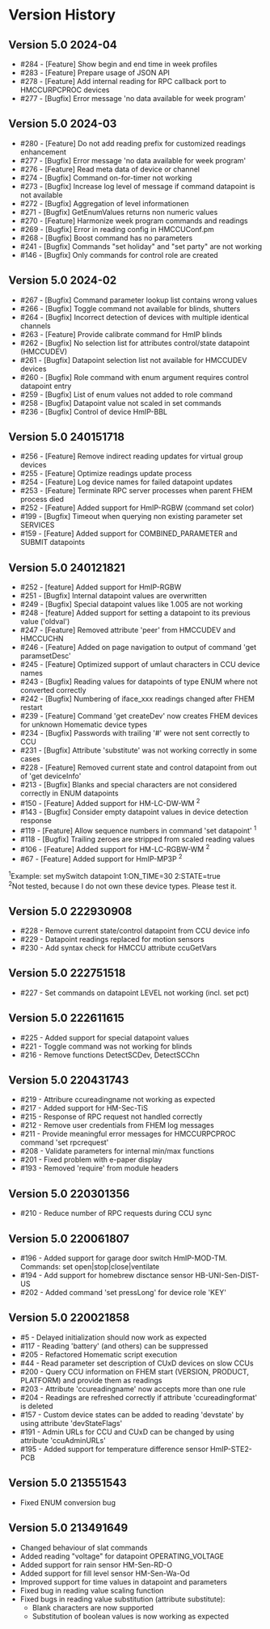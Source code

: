 
<h1>Version History</h1>

<h2>Version 5.0 2024-04</h2>
<ul>
<li>#284 - [Feature] Show begin and end time in week profiles</li>
<li>#283 - [Feature] Prepare usage of JSON API</li>
<li>#278 - [Feature] Add internal reading for RPC callback port to HMCCURPCPROC devices</li>
<li>#277 - [Bugfix] Error message 'no data available for week program'</li>
</ul>

<h2>Version 5.0 2024-03</h2>
<ul>
<li>#280 - [Feature] Do not add reading prefix for customized readings enhancement</li>
<li>#277 - [Bugfix] Error message 'no data available for week program'</li>
<li>#276 - [Feature] Read meta data of device or channel</li>
<li>#274 - [Bugfix] Command on-for-timer not working</li>
<li>#273 - [Bugfix] Increase log level of message if command datapoint is not available</li>
<li>#272 - [Bugfix] Aggregation of level informationen</li>
<li>#271 - [Bugfix] GetEnumValues returns non numeric values</li>
<li>#270 - [Feature] Harmonize week program commands and readings</li>
<li>#269 - [Bugfix] Error in reading config in HMCCUConf.pm</li>
<li>#268 - [Bugfix] Boost command has no parameters</li>
<li>#241 - [Bugfix] Commands "set holiday" and "set party" are not working</li>
<li>#146 - [Bugfix] Only commands for control role are created</li>
</ul>

<h2>Version 5.0 2024-02</h2>
<ul>
<li>#267 - [Bugfix] Command parameter lookup list contains wrong values</li>
<li>#266 - [Bugfix] Toggle command not available for blinds, shutters</li>
<li>#264 - [Bugfix] Incorrect detection of devices with multiple identical channels</li>
<li>#263 - [Feature] Provide calibrate command for HmIP blinds</li>
<li>#262 - [Bugfix] No selection list for attributes control/state datapoint (HMCCUDEV)</li>
<li>#261 - [Bugfix] Datapoint selection list not available for HMCCUDEV devices</li>
<li>#260 - [Bugfix] Role command with enum argument requires control datapoint entry</li>
<li>#259 - [Bugfix] List of enum values not added to role command</li>
<li>#258 - [Bugfix] Datapoint value not scaled in set commands</li>
<li>#236 - [Bugfix] Control of device HmIP-BBL</li>
</ul>

<h2>Version 5.0 240151718</h2>
<ul>
<li>#256 - [Feature] Remove indirect reading updates for virtual group devices</li>
<li>#255 - [Feature] Optimize readings update process</li>
<li>#254 - [Feature] Log device names for failed datapoint updates</li>
<li>#253 - [Feature] Terminate RPC server processes when parent FHEM process died</li>
<li>#252 - [Feature] Added support for HmIP-RGBW (command set color)</li>
<li>#199 - [Bugfix] Timeout when querying non existing parameter set SERVICES</li>
<li>#159 - [Feature] Added support for COMBINED_PARAMETER and SUBMIT datapoints</li>
</ul>

<h2>Version 5.0 240121821</h2>
<ul>
<li>#252 - [feature] Added support for HmIP-RGBW</li>
<li>#251 - [Bugfix] Internal datapoint values are overwritten</li>
<li>#249 - [Bugfix] Special datapoint values like 1.005 are not working</li>
<li>#248 - [feature] Added support for setting a datapoint to its previous value ('oldval')</li>
<li>#247 - [Feature] Removed attribute 'peer' from HMCCUDEV and HMCCUCHN</li>
<li>#246 - [Feature] Added on page navigation to output of command 'get paramsetDesc'</li>
<li>#245 - [Feature] Optimized support of umlaut characters in CCU device names</li>
<li>#243 - [Bugfix] Reading values for datapoints of type ENUM where not converted correctly</li>
<li>#242 - [Bugfix] Numbering of iface_xxx readings changed after FHEM restart</li>
<li>#239 - [Feature] Command 'get createDev' now creates FHEM devices for unknown Homematic device types</li>
<li>#234 - [Bugfix] Passwords with trailing '#' were not sent correctly to CCU</li>
<li>#231 - [Bugfix] Attribute 'substitute' was not working correctly in some cases</li>
<li>#228 - [Feature] Removed current state and control datapoint from out of 'get deviceInfo'</li>
<li>#213 - [Bugfix] Blanks and special characters are not considered correctly in ENUM datapoints</li>
<li>#150 - [Feature] Added support for HM-LC-DW-WM <sup>2</sup></li>
<li>#143 - [Bugfix] Consider empty datapoint values in device detection response</li>
<li>#119 - [Feature] Allow sequence numbers in command 'set datapoint' <sup>1</sup></li>
<li>#118 - [Bugfix] Trailing zeroes are stripped from scaled reading values</li>
<li>#106 - [Feature] Added support for HM-LC-RGBW-WM <sup>2</sup></li>
<li>#67  - [Feature] Added support for HmIP-MP3P <sup>2</sup></li>
</ul>

<sup>1</sup>Example: set mySwitch datapoint 1:ON_TIME=30 2:STATE=true<br/>
<sup>2</sup>Not tested, because I do not own these device types. Please test it.<br/>

<h2>Version 5.0 222930908</h2>
<ul>
<li>#228 - Remove current state/control datapoint from CCU device info</li>
<li>#229 - Datapoint readings replaced for motion sensors</li>
<li>#230 - Add syntax check for HMCCU attribute ccuGetVars</li>
</ul>

<h2>Version 5.0 222751518</h2>
<ul>
<li>#227 - Set commands on datapoint LEVEL not working (incl. set pct)</li>
</ul>

<h2>Version 5.0 222611615</h2>
<ul>
<li>#225 - Added support for special datapoint values</li>
<li>#221 - Toggle command was not working for blinds</li>
<li>#216 - Remove functions DetectSCDev, DetectSCChn</li>
</ul>

<h2>Version 5.0 220431743</h2>

<ul>
<li>#219 - Attribure ccureadingname not working as expected</li>
<li>#217 - Added support for HM-Sec-TiS</li>
<li>#215 - Response of RPC request not handled correctly</li>
<li>#212 - Remove user credentials from FHEM log messages</li>
<li>#211 - Provide meaningful error messages for HMCCURPCPROC command 'set rpcrequest'</li>
<li>#208 - Validate parameters for internal min/max functions</li>
<li>#201 - Fixed problem with e-paper display</li>
<li>#193 - Removed 'require' from module headers</li>
</ul>

<h2>Version 5.0 220301356</h2>

<ul>
<li>#210 - Reduce number of RPC requests during CCU sync</li>
</ul>

<h2>Version 5.0 220061807</h2>

<ul>
<li>#196 - Added support for garage door switch HmIP-MOD-TM. Commands: set open|stop|close|ventilate</li>
<li>#194 - Add support for homebrew disctance sensor HB-UNI-Sen-DIST-US</li>
<li>#202 - Added command 'set pressLong' for device role 'KEY'</li>
</ul>

<h2>Version 5.0 220021858</h2>

<ul>
<li>#5 - Delayed initialization should now work as expected</li>
<li>#117 - Reading 'battery' (and others) can be suppressed</li>
<li>#205 - Refactored Homematic script execution</li>
<li>#44 - Read parameter set description of CUxD devices on slow CCUs</li>
<li>#200 - Query CCU information on FHEM start (VERSION, PRODUCT, PLATFORM) and provide them as readings</li>
<li>#203 - Attribute 'ccureadingname' now accepts more than one rule</li>
<li>#204 - Readings are refreshed correctly if attribute 'ccureadingformat' is deleted</li>
<li>#157 - Custom device states can be added to reading 'devstate' by using attribute 'devStateFlags'</li>
<li>#191 - Admin URLs for CCU and CUxD can be changed by using attribute 'ccuAdminURLs'</li>
<li>#195 - Added support for temperature difference sensor HmIP-STE2-PCB</li>
</ul>

<h2>Version 5.0 213551543</h2>

<ul>
<li>Fixed ENUM conversion bug</li>
</ul>

<h2>Version 5.0 213491649</h2>

<ul>
<li>Changed behaviour of slat commands</li>
<li>Added reading "voltage" for datapoint OPERATING_VOLTAGE</li>
<li>Added support for rain sensor HM-Sen-RD-O</li>
<li>Added support for fill level sensor HM-Sen-Wa-Od</li>
<li>Improved support for time values in datapoint and parameters</li>
<li>Fixed bug in reading value scaling function</li>
<li>Fixed bugs in reading value substitution (attribute substitute):
  <ul>
    <li>Blank characters are now supported</li>
    <li>Substitution of boolean values is now working as expected</li>
  </ul>
</li>
</ul>

